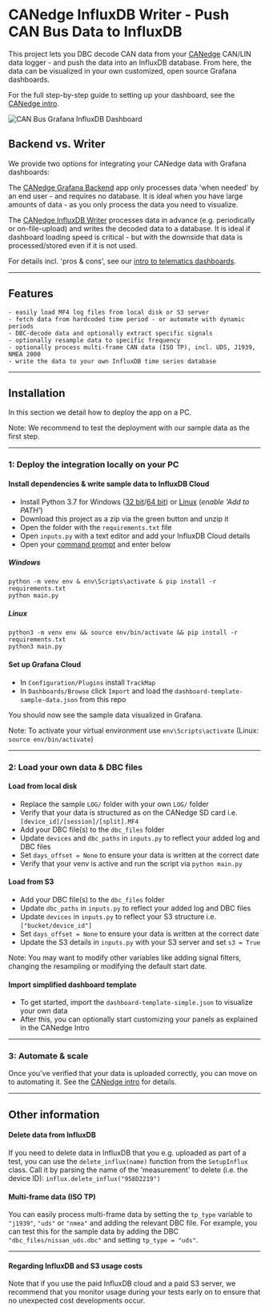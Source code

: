 # CANedge InfluxDB Writer - Push CAN Bus Data to InfluxDB

This project lets you DBC decode CAN data from your [CANedge](https://www.csselectronics.com/pages/can-bus-hardware-products) CAN/LIN data logger - and push the data into an InfluxDB database. From here, the data can be visualized in your own customized, open source Grafana dashboards.

For the full step-by-step guide to setting up your dashboard, see the [CANedge intro](https://canlogger.csselectronics.com/canedge-getting-started/log-file-tools/browser-dashboards).

![CAN Bus Grafana InfluxDB Dashboard](https://canlogger1000.csselectronics.com/img/CAN-Bus-Telematics-Dashboard-InfluxDB-Grafana.png)

## Backend vs. Writer
We provide two options for integrating your CANedge data with Grafana dashboards:

The [CANedge Grafana Backend](https://github.com/CSS-Electronics/canedge-grafana-backend) app only processes data 'when needed' by an end user - and requires no database. It is ideal when you have large amounts of data - as you only process the data you need to visualize. 

The [CANedge InfluxDB Writer](https://github.com/CSS-Electronics/canedge-influxdb-writer) processes data in advance (e.g. periodically or on-file-upload) and writes the decoded data to a database. It is ideal if dashboard loading speed is critical - but with the downside that data is processed/stored even if it is not used.

For details incl. 'pros & cons', see our [intro to telematics dashboards](https://www.csselectronics.com/pages/telematics-dashboard-open-source).

----

## Features
```
- easily load MF4 log files from local disk or S3 server
- fetch data from hardcoded time period - or automate with dynamic periods
- DBC-decode data and optionally extract specific signals
- optionally resample data to specific frequency
- optionally process multi-frame CAN data (ISO TP), incl. UDS, J1939, NMEA 2000
- write the data to your own InfluxDB time series database
```
----

## Installation

In this section we detail how to deploy the app on a PC. 

Note: We recommend to test the deployment with our sample data as the first step.

----

### 1: Deploy the integration locally on your PC

#### Install dependencies & write sample data to InfluxDB Cloud

- Install Python 3.7 for Windows ([32 bit](https://www.python.org/ftp/python/3.7.9/python-3.7.9.exe)/[64 bit](https://www.python.org/ftp/python/3.7.9/python-3.7.9-amd64.exe)) or [Linux](https://www.python.org/downloads/release/python-379/) (_enable 'Add to PATH'_)
- Download this project as a zip via the green button and unzip it 
- Open the folder with the `requirements.txt` file 
- Open `inputs.py` with a text editor and add your InfluxDB Cloud details 
- Open your [command prompt](https://www.youtube.com/watch?v=bgSSJQolR0E&t=47s) and enter below

##### Windows 
```
python -m venv env & env\Scripts\activate & pip install -r requirements.txt
python main.py
```

##### Linux 
```
python3 -m venv env && source env/bin/activate && pip install -r requirements.txt
python3 main.py
```

#### Set up Grafana Cloud

- In `Configuration/Plugins` install `TrackMap`
- In `Dashboards/Browse` click `Import` and load the `dashboard-template-sample-data.json` from this repo 

You should now see the sample data visualized in Grafana. 

Note: To activate your virtual environment use `env\Scripts\activate` (Linux: `source env/bin/activate`)

----

### 2: Load your own data & DBC files 

#### Load from local disk 
- Replace the sample `LOG/` folder with your own `LOG/` folder
- Verify that your data is structured as on the CANedge SD card i.e. `[device_id]/[session]/[split].MF4`
- Add your DBC file(s) to the `dbc_files` folder
- Update `devices` and `dbc_paths` in `inputs.py` to reflect your added log and DBC files
- Set `days_offset = None` to ensure your data is written at the correct date
- Verify that your venv is active and run the script via `python main.py` 

#### Load from S3
- Add your DBC file(s) to the `dbc_files` folder
- Update `dbc_paths` in `inputs.py` to reflect your added log and DBC files
- Update `devices` in `inputs.py` to reflect your S3 structure i.e. `["bucket/device_id"]`
- Set `days_offset = None` to ensure your data is written at the correct date
- Update the S3 details in `inputs.py` with your S3 server and set `s3 = True` 

Note: You may want to modify other variables like adding signal filters, changing the resampling or modifying the default start date.

#### Import simplified dashboard template 
- To get started, import the `dashboard-template-simple.json` to visualize your own data
- After this, you can optionally start customizing your panels as explained in the CANedge Intro

----

### 3: Automate & scale

Once you've verified that your data is uploaded correctly, you can move on to automating it. See the [CANedge intro](https://canlogger.csselectronics.com/canedge-getting-started/log-file-tools/browser-dashboards) for details.

----

## Other information

#### Delete data from InfluxDB
If you need to delete data in InfluxDB that you e.g. uploaded as part of a test, you can use the `delete_influx(name)` function from the `SetupInflux` class. Call it by parsing the name of the 'measurement' to delete (i.e. the device ID): `influx.delete_influx("958D2219")`

#### Multi-frame data (ISO TP)
You can easily process multi-frame data by setting the `tp_type` variable to `"j1939"`, `"uds"` or `"nmea"` and adding the relevant DBC file. For example, you can test this for the sample data by adding the DBC `"dbc_files/nissan_uds.dbc"` and setting `tp_type = "uds"`.

----

#### Regarding InfluxDB and S3 usage costs
Note that if you use the paid InfluxDB cloud and a paid S3 server, we recommend that you monitor usage during your tests early on to ensure that no unexpected cost developments occur.